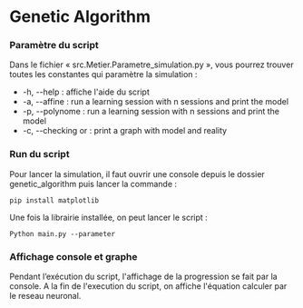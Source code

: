 # Genetic Algorithm

### Paramètre du script

<p> Dans le fichier « src.Metier.Parametre_simulation.py », vous pourrez trouver toutes les constantes qui paramètre la simulation :
<ul>
<li>-h, --help : affiche l'aide du script</li>
<li>-a, --affine <n>: run a learning session with n sessions and print the model</li>
<li>-p, --polynome <n> : run a learning session with n sessions and print the model</li>
<li>-c, --checking <affine> or <polynome> : print a graph with model and reality</li>
</ul>
</p>

### Run du script

<p>Pour lancer la simulation, il faut ouvrir une console depuis le dossier genetic_algorithm puis lancer la commande :</p>

<pre><code>pip install matplotlib</code></pre>

<p> Une fois la librairie installée, on peut lancer le script :<p>

<pre><code>Python main.py --parameter </code></pre>

### Affichage console et graphe

Pendant l’exécution du script, l'affichage de la progression se fait par la console. A la fin de l'execution du script,
on affiche l'équation calculer par le reseau neuronal.